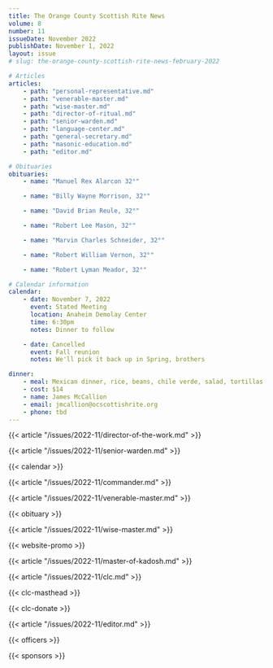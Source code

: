 ```yaml
---
title: The Orange County Scottish Rite News
volume: 8
number: 11
issueDate: November 2022
publishDate: November 1, 2022
layout: issue
# slug: the-orange-county-scottish-rite-news-february-2022

# Articles
articles:
    - path: "personal-representative.md"
    - path: "venerable-master.md"
    - path: "wise-master.md"
    - path: "director-of-ritual.md"
    - path: "senior-warden.md"
    - path: "language-center.md"
    - path: "general-secretary.md"
    - path: "masonic-education.md"
    - path: "editor.md"

# Obituaries
obituaries:
    - name: "Manuel Rex Alarcon 32°"

    - name: "Billy Wayne Morrison, 32°"

    - name: "David Brian Reule, 32°"

    - name: "Robert Lee Mason, 32°"

    - name: "Marvin Charles Schneider, 32°"

    - name: "Robert William Vernon, 32°"

    - name: "Robert Lyman Meador, 32°"

# Calendar information
calendar:
    - date: November 7, 2022
      event: Stated Meeting
      location: Anaheim Demolay Center
      time: 6:30pm
      notes: Dinner to follow

    - date: Cancelled
      event: Fall reunion
      notes: We'll pick it back up in Spring, brothers

dinner:
    - meal: Mexican dinner, rice, beans, chile verde, salad, tortillas, chips and salsa
    - cost: $14
    - name: James McCallion
    - email: jmcallion@ocscottishrite.org
    - phone: tbd
---
```


{{< article "/issues/2022-11/director-of-the-work.md" >}}

{{< article "/issues/2022-11/senior-warden.md" >}}

{{< calendar >}}

{{< article "/issues/2022-11/commander.md" >}}

{{< article "/issues/2022-11/venerable-master.md" >}}

{{< obituary >}}

{{< article "/issues/2022-11/wise-master.md" >}}

<!-- {{< article "/issues/2022-11/assistant-pr.md" >}} -->

{{< website-promo >}}

{{< article "/issues/2022-11/master-of-kadosh.md" >}}

{{< article "/issues/2022-11/clc.md" >}}

{{< clc-masthead >}}

{{< clc-donate >}}

{{< article "/issues/2022-11/editor.md" >}}

{{< officers >}}

{{< sponsors >}}




